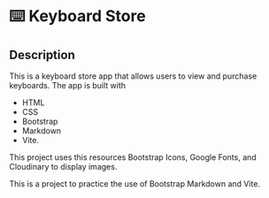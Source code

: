 # ⌨️ Keyboard Store

## Description
This is a keyboard store app that allows users to view and purchase keyboards. The app is built with

- HTML
- CSS
- Bootstrap
- Markdown
- Vite.

This project uses this resources Bootstrap Icons, Google Fonts, and Cloudinary to display images.

This is a project to practice the use of Bootstrap Markdown and Vite.